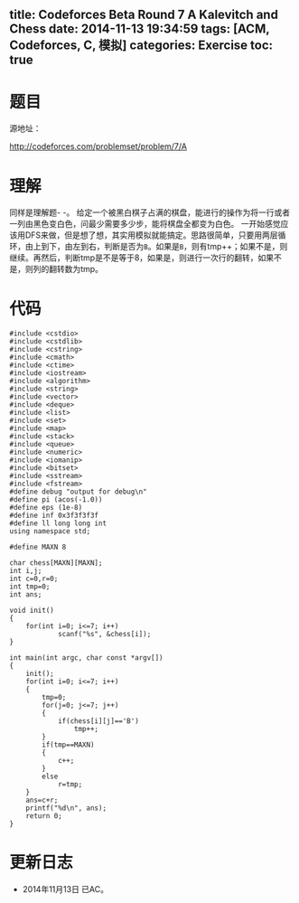 title: Codeforces Beta Round 7 A Kalevitch and Chess
date: 2014-11-13 19:34:59
tags: [ACM, Codeforces, C, 模拟]
categories: Exercise
toc: true
---
# 题目	
源地址：

http://codeforces.com/problemset/problem/7/A

# 理解
同样是理解题- -。
给定一个被黑白棋子占满的棋盘，能进行的操作为将一行或者一列由黑色变白色，问最少需要多少步，能将棋盘全都变为白色。
一开始感觉应该用DFS来做，但是想了想，其实用模拟就能搞定。思路很简单，只要用两层循环，由上到下，由左到右，判断是否为`B`。如果是`B`，则有tmp++；如果不是，则继续。再然后，判断tmp是不是等于8，如果是，则进行一次行的翻转，如果不是，则列的翻转数为tmp。

<!-- more -->

# 代码
```
#include <cstdio>
#include <cstdlib>
#include <cstring>
#include <cmath>
#include <ctime>
#include <iostream>
#include <algorithm>
#include <string>
#include <vector>
#include <deque>
#include <list>
#include <set>
#include <map>
#include <stack>
#include <queue>
#include <numeric>
#include <iomanip>
#include <bitset>
#include <sstream>
#include <fstream>
#define debug "output for debug\n"
#define pi (acos(-1.0))
#define eps (1e-8)
#define inf 0x3f3f3f3f
#define ll long long int
using namespace std;

#define MAXN 8

char chess[MAXN][MAXN];
int i,j;
int c=0,r=0;
int tmp=0;
int ans;

void init()
{
    for(int i=0; i<=7; i++)
            scanf("%s", &chess[i]);
}

int main(int argc, char const *argv[])
{
    init();
    for(int i=0; i<=7; i++)
    {
        tmp=0;
        for(j=0; j<=7; j++)
        {
            if(chess[i][j]=='B')
                tmp++;
        }
        if(tmp==MAXN)
        {
            c++;
        }
        else
            r=tmp;
    }
    ans=c+r;
    printf("%d\n", ans);
    return 0;
}
```

# 更新日志
- 2014年11月13日 已AC。